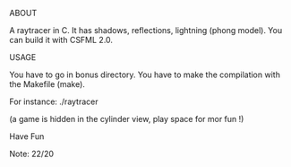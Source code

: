 ABOUT


A raytracer in C. It has shadows, reflections, lightning (phong model). You can build it with CSFML 2.0.

USAGE


You have to go in bonus directory.
You have to make the compilation with the Makefile (make).

For instance:
./raytracer

(a game is hidden in the cylinder view, play space for mor fun !)

Have Fun

Note: 22/20
